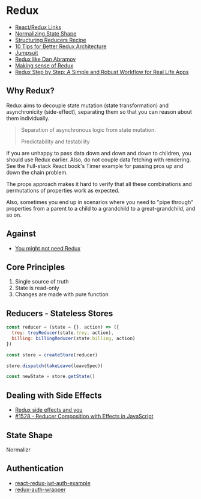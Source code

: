 # Redux

* [React/Redux Links](https://github.com/markerikson/react-redux-links)
* [Normalizing State Shape](https://github.com/markerikson/redux/blob/structuring-reducers-page/docs/recipes/reducers/06-NormalizingStateShape.md)
* [Structuring Reducers Recipe](https://github.com/reactjs/redux/issues/1784)
* [10 Tips for Better Redux Architecture](https://medium.com/javascript-scene/10-tips-for-better-redux-architecture-69250425af44#.uawb0d7ag)
* [Jumpsuit](https://github.com/jumpsuit/jumpsuit)
* [Redux like Dan Abramov](https://medium.com/@hackupstate/redux-like-dan-abramov-7f4184979219#.pkwk1n2eg)
* [Making sense of Redux](https://medium.freecodecamp.com/why-redux-makes-sense-to-me-and-how-i-conceptualize-it-c8a3a9db15ca#.rd78c8v6k)
* [Redux Step by Step: A Simple and Robust Workflow for Real Life Apps](https://hackernoon.com/redux-step-by-step-a-simple-and-robust-workflow-for-real-life-apps-1fdf7df46092#.43zajz8e6)

## Why Redux?

Redux aims to decouple state mutation (state transformation) and asynchronicity (side-effect), separating them so that you can reason about them individually.

> Separation of asynchronous logic from state mutation.
> 
> Predictability and testability

If you are unhappy to pass data down and down and down to children, you should use Redux earlier. Also, do not couple data fetching with rendering. See the Full-stack React book's Timer example for passing pros up and down the chain problem.

The props approach makes it hard to verify that all these combinations and permutations of properties work as expected.

Also, sometimes you end up in scenarios where you need to "pipe through" properties from a parent to a child to a grandchild to a great-grandchild, and so on.

## Against

* [You might not need Redux](https://medium.com/@dan_abramov/you-might-not-need-redux-be46360cf367#.hp3iux52h)

## Core Principles

1. Single source of truth
2. State is read-only
3. Changes are made with pure function

## Reducers - Stateless Stores

```js
const reducer = (state = {}, action) => ({
  trey: treyReducer(state.trey, action),
  billing: billingReducer(state.billing, action)
})

const store = createStore(reducer)

store.dispatch(takeLeave(leaveSpec))

const newState = store.getState()
```


## Dealing with Side Effects

* [Redux side effects and you](https://medium.com/javascript-and-opinions/redux-side-effects-and-you-66f2e0842fc3#.abq09r7kx)
* [#1528 - Reducer Composition with Effects in JavaScript](https://github.com/reactjs/redux/issues/1528)

## State Shape

Normalizr

## Authentication

* [react-redux-jwt-auth-example](https://github.com/joshgeller/react-redux-jwt-auth-example)
* [redux-auth-wrapper](https://github.com/mjrussell/redux-auth-wrapper)

